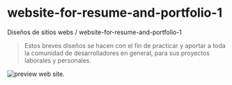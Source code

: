 # website-for-resume-and-portfolio-1

Diseños de sitios webs / website-for-resume-and-portfolio-1
> Estos breves diseños se hacen con el fin de practicar y aportar a toda la comunidad de desarrolladores en general, para sus proyectos laborales y personales.

![preview web site.](https://github.com/brayangomez22/website-for-resume-and-portfolio-1/blob/master/img/preview.jpg)
